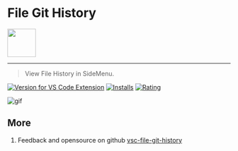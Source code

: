 # File Git History

<img height="64px" src="https://cdn.jsdelivr.net/gh/saber2pr/MyWeb@master/resource/image/vsc-file-git-history-logo.png" />

---

> View File History in SideMenu.

[![Version for VS Code Extension](https://vsmarketplacebadge.apphb.com/version-short/saber2pr.file-git-history.svg?logo=visual-studio-code)](https://marketplace.visualstudio.com/items?itemName=saber2pr.file-git-history) [![Installs](https://vsmarketplacebadge.apphb.com/installs/saber2pr.file-git-history.svg)](https://marketplace.visualstudio.com/items?itemName=saber2pr.file-git-history) [![Rating](https://vsmarketplacebadge.apphb.com/rating/saber2pr.file-git-history.svg)](https://marketplace.visualstudio.com/items?itemName=saber2pr.file-git-history)

![gif](https://cdn.jsdelivr.net/gh/saber2pr/MyWeb@master/resource/image/vsc-file-git-history.webp)

## More

1. Feedback and opensource on github [vsc-file-git-history](https://github.com/Saber2pr/vsc-file-git-history)
